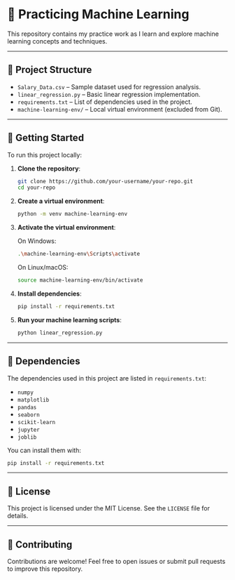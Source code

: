 # 📘 Practicing Machine Learning

This repository contains my practice work as I learn and explore machine learning concepts and techniques.

---

## 📁 Project Structure

- `Salary_Data.csv` – Sample dataset used for regression analysis.
- `linear_regression.py` – Basic linear regression implementation.
- `requirements.txt` – List of dependencies used in the project.
- `machine-learning-env/` – Local virtual environment (excluded from Git).

---

## 🚀 Getting Started

To run this project locally:

1. **Clone the repository**:
    ```bash
    git clone https://github.com/your-username/your-repo.git
    cd your-repo
    ```

2. **Create a virtual environment**:
    ```bash
    python -m venv machine-learning-env
    ```

3. **Activate the virtual environment**:

    On Windows:
    ```bash
    .\machine-learning-env\Scripts\activate
    ```

    On Linux/macOS:
    ```bash
    source machine-learning-env/bin/activate
    ```

4. **Install dependencies**:
    ```bash
    pip install -r requirements.txt
    ```

5. **Run your machine learning scripts**:
    ```bash
    python linear_regression.py
    ```

---

## 🧠 Dependencies

The dependencies used in this project are listed in `requirements.txt`:

- `numpy`
- `matplotlib`
- `pandas`
- `seaborn`
- `scikit-learn`
- `jupyter`
- `joblib`

You can install them with:
```bash
pip install -r requirements.txt
```

---

## 📜 License

This project is licensed under the MIT License. See the `LICENSE` file for details.

---

## 🤝 Contributing

Contributions are welcome! Feel free to open issues or submit pull requests to improve this repository.